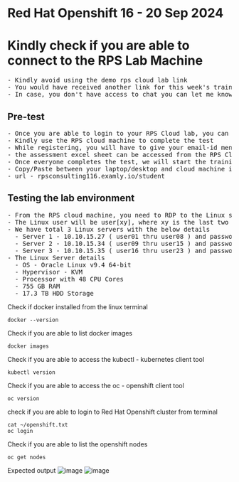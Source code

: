 # Red Hat Openshift 16 - 20 Sep 2024

# Kindly check if you are able to connect to the RPS Lab Machine
<pre>
- Kindly avoid using the demo rps cloud lab link
- You would have received another link for this week's training
- In case, you don't have access to chat you can let me know your RPS Cloud user, I'll login and check
</pre>

## Pre-test
<pre>
- Once you are able to login to your RPS Cloud lab, you can start your pre-test
- Kindly use the RPS cloud machine to complete the test
- While registering, you will have to give your email-id mentioned in the Assessment Excel sheet
- the assessment excel sheet can be accessed from the RPS Cloud machine desktop
- Once everyone completes the test, we will start the training
- Copy/Paste between your laptop/desktop and cloud machine is disabled as per your Bank policy
- url - rpsconsulting116.examly.io/student
</pre>

## Testing the lab environment
<pre>
- From the RPS cloud machine, you need to RDP to the Linux server assigned to you
- The Linux user will be user[xy], where xy is the last two digits of your RPS Cloud user
- We have total 3 Linux servers with the below details
  - Server 1 - 10.10.15.27 ( user01 thru user08 ) and password is rps@12345
  - Server 2 - 10.10.15.34 ( user09 thru user15 ) and password is rps@12345
  - Server 3 - 10.10.15.35 ( user16 thru user23 ) and password is rps@12345
- The Linux Server details 
  - OS - Oracle Linux v9.4 64-bit 
  - Hypervisor - KVM
  - Processor with 48 CPU Cores
  - 755 GB RAM
  - 17.3 TB HDD Storage
</pre>

Check if docker installed from the linux terminal
```
docker --version
```

Check if you are able to list docker images
```
docker images
```

Check if you are able to access the kubectl - kubernetes client tool
```
kubectl version
```

Check if you are able to access the oc - openshift client tool
```
oc version
```

check if you are able to login to Red Hat Openshift cluster from terminal
```
cat ~/openshift.txt
oc login 
```

Check if you are able to list the openshift nodes
```
oc get nodes
```

Expected output
![image](https://github.com/user-attachments/assets/3902be69-44a5-441f-99de-ade85eb55b2a)
![image](https://github.com/user-attachments/assets/0916077f-9908-46cf-bacb-6aeef7d8d45f)
